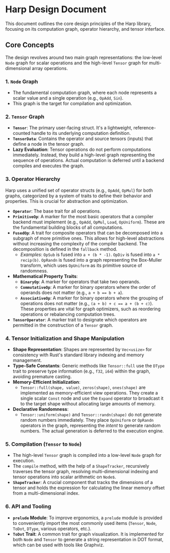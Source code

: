 # Harp Design Document

This document outlines the core design principles of the Harp library, focusing on its computation graph, operator hierarchy, and tensor interface.

## Core Concepts

The design revolves around two main graph representations: the low-level `Node` graph for scalar operations and the high-level `Tensor` graph for multi-dimensional array operations.

### 1. `Node` Graph

-   The fundamental computation graph, where each node represents a scalar value and a single operation (e.g., `OpAdd`, `Sin`).
-   This graph is the target for compilation and optimization.

### 2. `Tensor` Graph

-   **`Tensor`**: The primary user-facing struct. It's a lightweight, reference-counted handle to its underlying computation definition.
-   **`TensorData`**: Contains the operator and source tensors (inputs) that define a node in the tensor graph.
-   **Lazy Evaluation**: Tensor operations do not perform computations immediately. Instead, they build a high-level graph representing the sequence of operations. Actual computation is deferred until a backend compiles and executes the graph.

### 3. Operator Hierarchy

Harp uses a unified set of operator structs (e.g., `OpAdd`, `OpMul`) for both graphs, categorized by a system of traits to define their behavior and properties. This is crucial for abstraction and optimization.

-   **`Operator`**: The base trait for all operations.
-   **`PrimitiveOp`**: A marker for the most basic operators that a compiler backend must implement (e.g., `OpAdd`, `OpMul`, `Load`, `OpUniform`). These are the fundamental building blocks of all computations.
-   **`FusedOp`**: A trait for composite operators that can be decomposed into a subgraph of more primitive ones. This allows for high-level abstractions without increasing the complexity of the compiler backend. The decomposition is defined in the `fallback` method.
    -   *Examples*: `OpSub` is fused into `a + (b * -1)`. `OpDiv` is fused into `a * recip(b)`. `OpRandn` is fused into a graph representing the Box-Muller transform, which uses `OpUniform` as its primitive source of randomness.
-   **Mathematical Property Traits**:
    -   **`BinaryOp`**: A marker for operators that take two operands.
    -   **`CommutativeOp`**: A marker for binary operators where the order of operands does not matter (e.g., `a + b == b + a`).
    -   **`AssociativeOp`**: A marker for binary operators where the grouping of operations does not matter (e.g., `(a + b) + c == a + (b + c)`). These properties are vital for graph optimizers, such as reordering operations or rebalancing computation trees.
-   **`TensorOperator`**: A marker trait to designate which operators are permitted in the construction of a `Tensor` graph.

### 4. Tensor Initialization and Shape Manipulation

-   **Shape Representation**: Shapes are represented by `Vec<usize>` for consistency with Rust's standard library indexing and memory management.
-   **Type-Safe Constants**: Generic methods like `Tensor::full` use the `DType` trait to preserve type information (e.g., `f32`, `i64`) within the graph, avoiding premature casting.
-   **Memory-Efficient Initialization**:
    -   `Tensor::full(shape, value)`, `zeros(shape)`, `ones(shape)` are implemented as memory-efficient view operations. They create a single scalar `Const` node and use the `Expand` operator to broadcast it to the target shape without allocating large amounts of memory.
-   **Declarative Randomness**:
    -   `Tensor::uniform(shape)` and `Tensor::randn(shape)` do not generate random numbers immediately. They place `OpUniform` or `OpRandn` operators in the graph, representing the *intent* to generate random numbers. The actual generation is deferred to the execution engine.

### 5. Compilation (`Tensor` to `Node`)

-   The high-level `Tensor` graph is compiled into a low-level `Node` graph for execution.
-   The `compile` method, with the help of a `ShapeTracker`, recursively traverses the tensor graph, resolving multi-dimensional indexing and tensor operations into scalar arithmetic on `Node`s.
-   **`ShapeTracker`**: A crucial component that tracks the dimensions of a tensor and holds the expression for calculating the linear memory offset from a multi-dimensional index.

### 6. API and Tooling

-   **`prelude` Module**: To improve ergonomics, a `prelude` module is provided to conveniently import the most commonly used items (`Tensor`, `Node`, `ToDot`, `DType`, various operators, etc.).
-   **`ToDot` Trait**: A common trait for graph visualization. It is implemented for both `Node` and `Tensor` to generate a string representation in DOT format, which can be used with tools like Graphviz.
